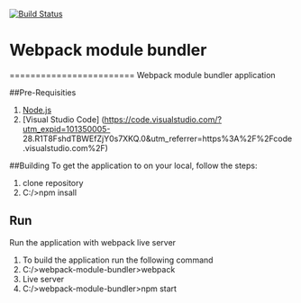 [![Build Status](https://img.shields.io/travis/srichatala/webpack-module-bundler.svg?style=flat)](https://travis-ci.org/srichatala/webpack-module-bundler)

# Webpack module bundler
========================
Webpack module bundler application

##Pre-Requisities
1. [Node.js](https://nodejs.org/en/)
2. [Visual Studio Code] (https://code.visualstudio.com/?utm_expid=101350005-  28.R1T8FshdTBWEfZjY0s7XKQ.0&utm_referrer=https%3A%2F%2Fcode.visualstudio.com%2F)

##Building
To get the application to on your local, follow the steps:

1. clone repository
2. C:/>npm insall

## Run
Run the application with webpack live server

1. To build the application run the following command 
2. C:/>webpack-module-bundler>webpack
3. Live server
4. C:/>webpack-module-bundler>npm start


